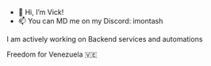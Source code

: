- 👋 Hi, I’m Vick!
- 📫 You can MD me on my Discord: imontash

I am actively working on Backend services and automations

Freedom for Venezuela 🇻🇪

<!---
vickgb/vickgb is a ✨ special ✨ repository because its `README.md` (this file) appears on your GitHub profile.
You can click the Preview link to take a look at your changes.
--->
